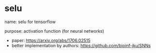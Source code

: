 # selu


name:    selu for tensorflow

purpose: activation function (for neural networks)

- paper: https://arxiv.org/abs/1706.02515
- better implementation by authors: https://github.com/bioinf-jku/SNNs
